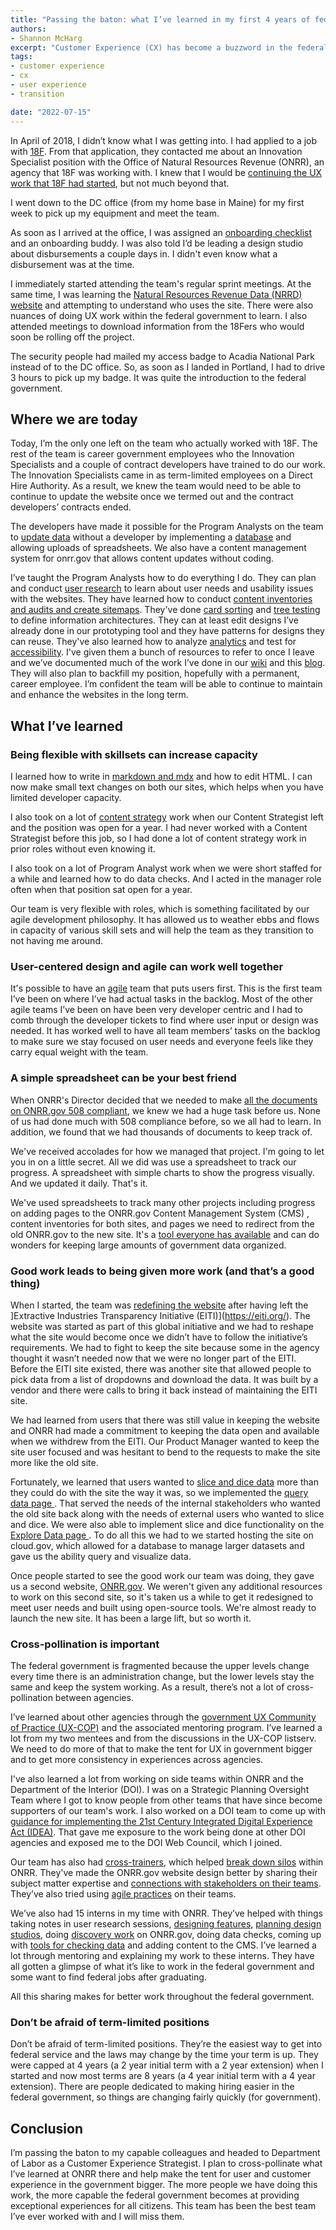 ```yaml
---
title: "Passing the baton: what I’ve learned in my first 4 years of federal service"
authors:
- Shannon McHarg
excerpt: "Customer Experience (CX) has become a buzzword in the federal government. Let’s take a look at what it is."
tags:
- customer experience
- cx
- user experience
- transition

date: "2022-07-15"
---
```


In April of 2018, I didn’t know what I was getting into. I had applied to a job with [18F](https://18f.gsa.gov/). From that application, they contacted me about an Innovation Specialist position with the Office of Natural Resources Revenue (ONRR), an agency that 18F was working with. I knew that I would be [continuing the UX work that 18F had started](https://18f.gsa.gov/2018/05/01/lessons-from-an-18f-product-transition/), but not much beyond that.

I went down to the DC office (from my home base in Maine) for my first week to pick up my equipment and meet the team.

As soon as I arrived at the office, I was assigned an [onboarding checklist](https://blog-nrrd.doi.gov/Intern-Onboarding/) and an onboarding buddy. I was also told I’d be leading a design studio about disbursements a couple days in. I didn't even know what a disbursement was at the time.

I immediately started attending the team's regular sprint meetings.  At the same time, I was learning the [Natural Resources Revenue Data (NRRD) website](https://revenuedata.doi.gov/) and attempting to understand who uses the site. There were also nuances of doing UX work within the federal government to learn. I also attended meetings to download information from the 18Fers who would soon be rolling off the project.

The security people had mailed my access badge to Acadia National Park instead of to the DC office. So, as soon as I landed in Portland, I had to drive 3 hours to pick up my badge. It was quite the introduction to the federal government.
## Where we are today
Today, I’m the only one left on the team who actually worked with 18F. The rest of the team is career government employees who the Innovation Specialists and a couple of contract developers have trained to do our work. The Innovation Specialists came in as term-limited employees on a Direct Hire Authority. As a result, we knew the team would need to be able to continue to update the website once we termed out and the contract developers’ contracts ended.

The developers have made it possible for the Program Analysts on the team to [update data](https://blog-nrrd.doi.gov/building-technical-with-team-members/) without a developer by implementing a [database](https://blog-nrrd.doi.gov/moving-to-database/) and allowing uploads of spreadsheets. We also have a content management system for onrr.gov that allows content updates without coding.

I’ve taught the Program Analysts how to do everything I do. They can plan and conduct [user research](https://blog-nrrd.doi.gov/usability-testing-training/) to learn about user needs and usability issues with the websites. They have learned how to conduct [content inventories and audits and create sitemaps](https://blog-nrrd.doi.gov/intern-experience). They've done [card sorting](https://blog-nrrd.doi.gov/card-sort/) and [tree testing](https://blog-nrrd.doi.gov/treetest/) to define information architectures. They can at least edit designs I’ve already done in our prototyping tool and they have patterns for designs they can reuse. They've also learned how to analyze [analytics](https://github.com/ONRR/nrrd/wiki/Analytics) and test for [accessibility](https://blog-nrrd.doi.gov/508-Study/). I've given them a bunch of resources to refer to once I leave and we’ve documented much of the work I’ve done in our [wiki](https://github.com/ONRR/nrrd/wiki) and this [blog](https://blog-nrrd.doi.gov/). They will also plan to backfill my position, hopefully with a permanent, career employee.
I’m confident the team will be able to continue to maintain and enhance the websites in the long term.
## What I’ve learned
### Being flexible with skillsets can increase capacity
I learned how to write in [markdown and mdx](https://blog-nrrd.doi.gov/implementing-mdx/) and how to edit HTML. I can now make small text changes on both our sites, which helps when you have limited developer capacity.

I also took on a lot of [content strategy](https://blog-nrrd.doi.gov/making-tough-content-choices/) work when our Content Strategist left and the position was open for a year. I had never worked with a Content Strategist before this job, so I had done a lot of content strategy work in prior roles without even knowing it.

I also took on a lot of Program Analyst work when we were short staffed for a while and learned how to do data checks. And I acted in the manager role often when that position sat open for a year.

Our team is very flexible with roles, which is something facilitated by our agile development philosophy. It has allowed us to weather ebbs and flows in capacity of various skill sets and will help the team as they transition to not having me around.
### User-centered design and agile can work well together
It's possible to have an [agile]( https://blog-nrrd.doi.gov/agile/) team that puts users first. This is the first team I’ve been on where I’ve had actual tasks in the backlog. Most of the other agile teams I’ve been on have been very developer centric and I had to comb through the developer tickets to find where user input or design was needed. It has worked well to have all team members’ tasks on the backlog to make sure we stay focused on user needs and everyone feels like they carry equal weight with the team.
### A simple spreadsheet can be your best friend
When ONRR's Director decided that we needed to make [all the documents on ONRR.gov 508 compliant](https://blog-nrrd.doi.gov/accessibility/), we knew we had a huge task before us. None of us had done much with 508 compliance before, so we all had to learn. In addition, we found that we had thousands of documents to keep track of.

We've received accolades for how we managed that project. I'm going to let you in on a little secret. All we did was use a spreadsheet to track our progress. A spreadsheet with simple charts to show the   progress visually. And we updated it daily. That's it.

We've used spreadsheets to track many other projects including progress on adding pages to the ONRR.gov Content Management System (CMS) , content inventories for both sites, and pages we need to redirect from the old ONRR.gov to the new site. It's a [tool everyone has available](https://blog-nrrd.doi.gov/tool-agnostic/) and can do wonders for keeping large amounts of government data organized.

### Good work leads to being given more work (and that’s a good thing)
When I started, the team was [redefining the website](https://blog-nrrd.doi.gov/homepage-revamp/) after having left the ]Extractive Industries Transparency Initiative (EITI)](https://eiti.org/). The website was started as part of this global initiative   and we had to reshape what the site would become once we didn’t have to follow the initiative’s requirements. We had to fight to keep the site because some in the agency thought it wasn’t needed now that we were no longer part of the EITI. Before the EITI site existed, there was another site that allowed people to pick data from a list of dropdowns and download the data. It was built by a vendor and there were calls to bring it back instead of maintaining the EITI site.

We had learned from users that there was still value in keeping the website and ONRR had made a commitment to keeping the data open and available when we withdrew from the EITI. Our Product Manager wanted to keep the site user focused and was hesitant to bend to the requests to make the site more like the old site.

Fortunately, we learned that users wanted to [slice and dice data](https://blog-nrrd.doi.gov/open-data-useful/) more than they could do with the site the way it was, so we implemented the [query data page ](https://revenuedata.doi.gov/query-data). That served the needs of the internal stakeholders who wanted the old site back along with the needs of external users who wanted to slice and dice. We were also able to implement slice and dice functionality on the [Explore Data page ](https://revenuedata.doi.gov/explore). To do all this we had to we started hosting the site on cloud.gov, which allowed for a database to manage larger datasets and gave us the ability query and visualize data.

Once people started to see the good work our team was doing, they gave us a second website, [ONRR.gov](https://www.onrr.gov/). We weren't given any additional resources to work on this second site, so it's taken us a while to get it redesigned to meet user needs and built using open-source tools. We're almost ready to launch the new site. It has been a large lift, but so worth it.

### Cross-pollination is important
The federal government is fragmented because the upper levels change every time there is an administration change, but the lower levels stay the same and keep the system working. As a result, there’s not a lot of cross-pollination between agencies.

I’ve learned about other agencies through the [government UX Community of Practice (UX-COP)](https://digital.gov/communities/user-experience/) and the associated mentoring program. I’ve learned a lot from my two mentees and from the discussions in the UX-COP listserv. We need to do more of that to make the tent for UX in government bigger and to get more consistency in experiences across agencies.

I've also learned a lot from working on side teams within ONRR and the Department of the Interior (DOI). I was on a Strategic Planning Oversight Team where I got to know people from other teams that have since become supporters of our team's work. I also worked on a DOI team to come up with [guidance for implementing the 21st Century Integrated Digital Experience Act (IDEA)](https://www.doi.gov/sites/doi.gov/files/21st-century-idea-implementation-guidance-final-09242021.pdf). That gave me exposure to the work being done at other DOI agencies and exposed me to the DOI Web Council, which I joined.

Our team has also had [cross-trainers](https://blog-nrrd.doi.gov/Cross-training/), which helped [break down silos](https://blog-nrrd.doi.gov/breaking-down-silos-by-cross-training/) within ONRR. They've made the ONRR.gov website design better by sharing their subject matter expertise and [connections with stakeholders on their teams](https://blog-nrrd.doi.gov/troubleshooting/). They’ve also tried using [agile practices](https://blog-nrrd.doi.gov/agile-methodology/) on their teams.

We’ve also had 15 interns in my time with ONRR. They’ve helped with things taking notes in user research sessions, [designing features](https://blog-nrrd.doi.gov/homepage-graphic/), [planning design studios](https://blog-nrrd.doi.gov/trends-design-studio/), doing [discovery work](https://blog-nrrd.doi.gov/intern-onrr-dot-gov/) on ONRR.gov, doing data checks, coming up with [tools for checking data](https://blog-nrrd.doi.gov/intern-blog-post/) and adding content to the CMS. I’ve learned a lot through mentoring and explaining my work to these interns. They have all gotten a glimpse of what it’s like to work in the federal government and some want to find federal jobs after graduating.

All this sharing makes for better work throughout the federal government.
### Don’t be afraid of term-limited positions
Don’t be afraid of term-limited positions. They’re the easiest way to get into federal service and the laws may change by the time your term is up. They were capped at 4 years (a 2 year initial term with a 2 year extension) when I started and now most terms are 8 years   (a 4 year initial term with a 4 year extension). There are people dedicated to making hiring easier in the federal government, so things are changing fairly quickly (for government).
## Conclusion
I’m passing the baton to my capable colleagues and headed to Department of Labor as a Customer Experience Strategist. I plan to cross-pollinate what I’ve learned at ONRR there and help make the tent for user and customer experience in the government bigger. The more people we have doing this work, the more capable the federal government becomes at providing exceptional experiences for all citizens. This team has been the best team I’ve ever worked with and I will miss them.
